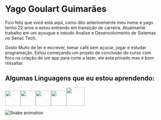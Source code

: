 # Yago Goulart Guimarães 
<p>Fico feliz que você está aqui, como dito anterioemente meu nome é yago tenho 22 anos e estou entrando em transição de carreira. Atualmente trabalho em um açougue e estudo Analise e Desenvolvimento de Sistemas no Senac Tech.
</p><p>Gosto Muito de ler e escrever, tomar café sem açucar, jogar e estudar programação. Estou começando um projeto de conclusão do curso com foco na criação de um app para corte a laser, ele esta privado mas é bom ressaltar.</p>


## Algumas Linguagens que eu estou aprendendo:


<img width = 50px heidth= 50px  src="https://cdn.jsdelivr.net/gh/devicons/devicon@latest/icons/python/python-original-wordmark.svg" /><img width = 50px heidth= 50px  src="https://cdn.jsdelivr.net/gh/devicons/devicon@latest/icons/html5/html5-original.svg" /><img  width = 50px heidth= 50px src="https://cdn.jsdelivr.net/gh/devicons/devicon@latest/icons/css3/css3-original.svg" /><img width = 50px heidth= 50px src="https://cdn.jsdelivr.net/gh/devicons/devicon@latest/icons/javascript/javascript-original.svg" /><img width = 60px heidth= 60px src="https://cdn.jsdelivr.net/gh/devicons/devicon@latest/icons/mysql/mysql-original-wordmark.svg" />

![Snake animation](https://github.com/YGG=Tech/YGG=Tech/blob/output/github-contribution-grid-snake.svg)
          
          
